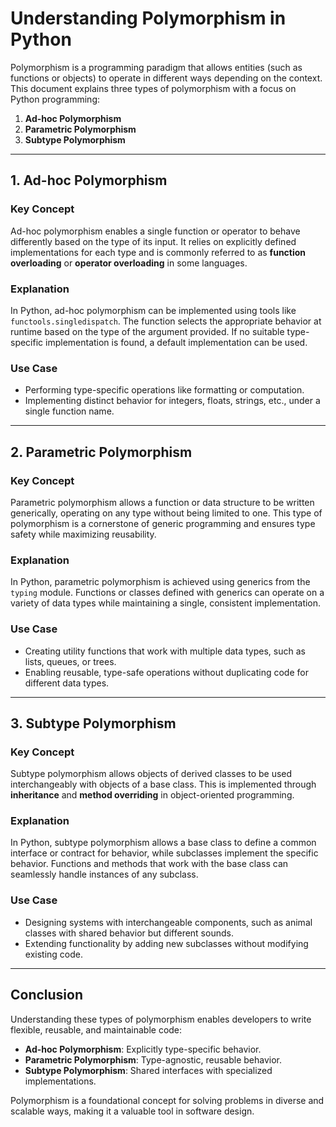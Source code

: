 # Understanding Polymorphism in Python

Polymorphism is a programming paradigm that allows entities (such as functions or objects) to operate in different ways depending on the context. This document explains three types of polymorphism with a focus on Python programming:

1. **Ad-hoc Polymorphism**
2. **Parametric Polymorphism**
3. **Subtype Polymorphism**

---

## 1. Ad-hoc Polymorphism

### Key Concept
Ad-hoc polymorphism enables a single function or operator to behave differently based on the type of its input. It relies on explicitly defined implementations for each type and is commonly referred to as **function overloading** or **operator overloading** in some languages.

### Explanation
In Python, ad-hoc polymorphism can be implemented using tools like `functools.singledispatch`. The function selects the appropriate behavior at runtime based on the type of the argument provided. If no suitable type-specific implementation is found, a default implementation can be used.

### Use Case
- Performing type-specific operations like formatting or computation.
- Implementing distinct behavior for integers, floats, strings, etc., under a single function name.

---

## 2. Parametric Polymorphism

### Key Concept
Parametric polymorphism allows a function or data structure to be written generically, operating on any type without being limited to one. This type of polymorphism is a cornerstone of generic programming and ensures type safety while maximizing reusability.

### Explanation
In Python, parametric polymorphism is achieved using generics from the `typing` module. Functions or classes defined with generics can operate on a variety of data types while maintaining a single, consistent implementation.

### Use Case
- Creating utility functions that work with multiple data types, such as lists, queues, or trees.
- Enabling reusable, type-safe operations without duplicating code for different data types.

---

## 3. Subtype Polymorphism

### Key Concept
Subtype polymorphism allows objects of derived classes to be used interchangeably with objects of a base class. This is implemented through **inheritance** and **method overriding** in object-oriented programming.

### Explanation
In Python, subtype polymorphism allows a base class to define a common interface or contract for behavior, while subclasses implement the specific behavior. Functions and methods that work with the base class can seamlessly handle instances of any subclass.

### Use Case
- Designing systems with interchangeable components, such as animal classes with shared behavior but different sounds.
- Extending functionality by adding new subclasses without modifying existing code.

---

## Conclusion

Understanding these types of polymorphism enables developers to write flexible, reusable, and maintainable code:
- **Ad-hoc Polymorphism**: Explicitly type-specific behavior.
- **Parametric Polymorphism**: Type-agnostic, reusable behavior.
- **Subtype Polymorphism**: Shared interfaces with specialized implementations.

Polymorphism is a foundational concept for solving problems in diverse and scalable ways, making it a valuable tool in software design.
